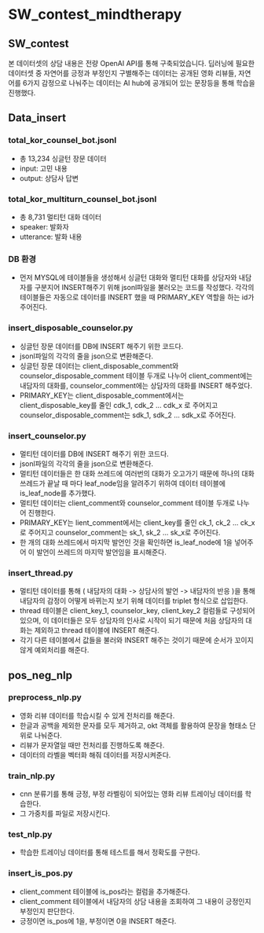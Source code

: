 # SW_contest_mindtherapy

## SW_contest

본 데이터셋의 상담 내용은 전량 OpenAI API를 통해 구축되었습니다.
딥러닝에 필요한 데이터셋 중 자연어를 긍정과 부정인지 구별해주는 데이터는 공개된 영화 리뷰들, 자연어를 6가지 감정으로 나눠주는 데이터는 AI hub에 공개되어 있는 문장등을 통해 학습을 진행했다.


## Data_insert

### total_kor_counsel_bot.jsonl

* 총 13,234 싱글턴 장문 데이터
* input: 고민 내용
* output: 상담사 답변


### total_kor_multiturn_counsel_bot.jsonl

* 총 8,731 멀티턴 대화 데이터
* speaker: 발화자
* utterance: 발화 내용


### DB 환경

* 먼저 MYSQL에 테이블들을 생성해서 싱글턴 대화와 멀티턴 대화를 상담자와 내담자를 구분지어 INSERT해주기 위해 jsonl파일을 불러오는 코드를 작성했다.
각각의 테이블들은 자동으로 데이터를 INSERT 했을 때 PRIMARY_KEY 역할을 하는 id가 주어진다.


### insert_disposable_counselor.py

* 싱글턴 장문 데이터를 DB에 INSERT 해주기 위한 코드다.
* jsonl파일의 각각의 줄을 json으로 변환해준다.
* 싱글턴 장문 데이터는 client_disposable_comment와 counselor_disposable_comment 테이블 두개로 나누어 client_comment에는 내담자의 대화를, counselor_comment에는 상담자의 대화를 INSERT 해주었다.
* PRIMARY_KEY는 client_disposable_comment에서는 client_disposable_key를 줄인 cdk_1, cdk_2 ... cdk_x 로 주어지고 counselor_disposable_comment는 sdk_1, sdk_2 ... sdk_x로 주어진다.


### insert_counselor.py

* 멀티턴 데이터를 DB에 INSERT 해주기 위한 코드다.
* jsonl파일의 각각의 줄을 json으로 변환해준다.
* 멀티턴 데이터들은 한 대화 쓰레드에 여러번의 대화가 오고가기 때문에 하나의 대화 쓰레드가 끝날 때 마다 leaf_node임을 알려주기 위하여 데이터 테이블에 is_leaf_node를 추가했다.
* 멀티턴 데이터는 client_comment와 counselor_comment 테이블 두개로 나누어 진행한다.
* PRIMARY_KEY는 lient_comment에서는 client_key를 줄인 ck_1, ck_2 ... ck_x 로 주어지고 counselor_comment는 sk_1, sk_2 ... sk_x로 주어진다.
* 한 개의 대화 쓰레드에서 마지막 발언인 것을 확인하면 is_leaf_node에 1을 넣어주어 이 발언이 쓰레드의 마지막 발언임을 표시해준다.


### insert_thread.py

* 멀티턴 데이터를 통해 ( 내담자의 대화 -> 상담사의 발언 -> 내담자의 반응 )을 통해 내담자의 감정이 어떻게 바뀌는지 보기 위해 데이터를 triplet 형식으로 삽입한다.
* thread 테이블은 client_key_1, counselor_key, client_key_2 컬럼들로 구성되어 있으며, 이 데이터들은 모두 상담자의 인사로 시작이 되기 때문에 처음 상담자의 대화는 제외하고 thread 테이블에 INSERT 해준다.
* 각기 다른 테이블에서 값들을 불러와 INSERT 해주는 것이기 때문에 순서가 꼬이지 않게 예외처리를 해준다.



## pos_neg_nlp

### preprocess_nlp.py

* 영화 리뷰 데이터를 학습시킬 수 있게 전처리를 해준다.
* 한글과 공백을 제외한 문자를 모두 제거하고, okt 객체를 활용하여 문장을 형태소 단위로 나눠준다.
* 리뷰가 문자열일 때만 전처리를 진행하도록 해준다.
* 데이터의 라벨을 벡터화 해줘 데이터를 저장시켜준다.

### train_nlp.py

* cnn 분류기를 통해 긍정, 부정 라벨링이 되어있는 영화 리뷰 트레이닝 데이터를 학습한다.
* 그 가중치를 파일로 저장시킨다.


### test_nlp.py

* 학습한 트레이닝 데이터를 통해 테스트를 해서 정확도를 구한다.


### insert_is_pos.py

* client_comment 테이블에 is_pos라는 컬럼을 추가해준다.
* client_comment 테이블에서 내담자의 상담 내용을 조회하여 그 내용이 긍정인지 부정인지 판단한다.
* 긍정이면 is_pos에 1을, 부정이면 0을 INSERT 해준다.
